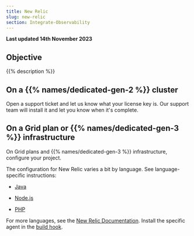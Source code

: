 ```yaml
---
title: New Relic
slug: new-relic
section: Integrate-Observability
---
```


**Last updated 14th November 2023**



## Objective  

{{% description %}}


## On a {{% names/dedicated-gen-2 %}} cluster

Open a support ticket and let us know what your license key is.
Our support team will install it and let you know when it's complete.

## On a Grid plan or {{% names/dedicated-gen-3 %}} infrastructure

On Grid plans and {{% names/dedicated-gen-3 %}} infrastructure, configure your project.


The configuration for New Relic varies a bit by language.
See language-specific instructions:

- [Java](../.././.-java)

- [Node.js](../.././.-nodejs)

- [PHP](../.././.-php)


For more languages, see the [New Relic Documentation](https://docs.newrelic.com/docs/agents/).
Install the specific agent in the [build hook](../../create-apps/create-apps-hooks).
